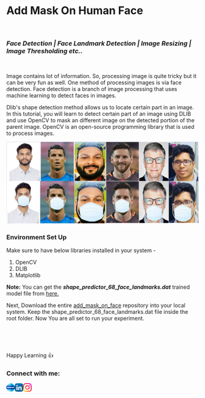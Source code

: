 # Add Mask On Human Face
<br/>

### *Face Detection | Face Landmark Detection | Image Resizing | Image Thresholding etc..*

<br/>

Image contains lot of information. So, processing image is quite tricky but it can be very fun as well. One method of processing images is via face detection. Face detection is a branch of image processing that uses machine learning to detect faces in images.

Dlib's shape detection method allows us to locate certain part in an image. In this tutorial, you will learn to detect certain part of an image using DLIB and use OpenCV to mask an different image on the detected portion of the parent image. OpenCV is an open-source programming library that is used to process images.


<p align="centre">
  <img src="https://github.com/ArupDutta/ArupDutta/blob/master/Pics/imgg4.JPG">
</p>


### Environment Set Up
Make sure to have below libraries installed in your system -
1. OpenCV
2. DLIB
3. Matplotlib

<b>Note:</b> You can get the <b>*shape_predictor_68_face_landmarks.dat*</b> trained model file from [here.](http://dlib.net/files/)

Next, Download the entire [add_mask_on_face](https://github.com/ArupDutta/add_mask_on_face/) repository into your local system. Keep the shape_predictor_68_face_landmarks.dat file inside the root folder. Now You are all set to run your experiment.

<br/>
<br/>
<br/>


Happy Learning 👍 
### Connect with me:

<a href="https://www.taublogg.com"><img align="left" alt="ArupDutta | TAU" width="22px" src="https://github.com/ArupDutta/ArupDutta/blob/master/www.svg" /></a>
<a href="https://www.linkedin.com/in/arup-dutta-8a35a2106/"><img align="left" alt="ArupDutta | LinkedIn" width="22px" src="https://github.com/ArupDutta/ArupDutta/blob/master/linkedin.svg" /></a>
<a href="https://www.instagram.com/arupdut_ta/"><img align="left" alt="ArupDutta | Instagram" width="22px" src="https://github.com/ArupDutta/ArupDutta/blob/master/instagram-sketched.svg" /></a>
